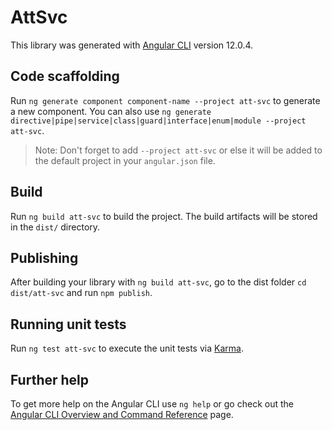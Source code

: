 # AttSvc

This library was generated with [Angular CLI](https://github.com/angular/angular-cli) version 12.0.4.

## Code scaffolding

Run `ng generate component component-name --project att-svc` to generate a new component. You can also use `ng generate directive|pipe|service|class|guard|interface|enum|module --project att-svc`.
> Note: Don't forget to add `--project att-svc` or else it will be added to the default project in your `angular.json` file. 

## Build

Run `ng build att-svc` to build the project. The build artifacts will be stored in the `dist/` directory.

## Publishing

After building your library with `ng build att-svc`, go to the dist folder `cd dist/att-svc` and run `npm publish`.

## Running unit tests

Run `ng test att-svc` to execute the unit tests via [Karma](https://karma-runner.github.io).

## Further help

To get more help on the Angular CLI use `ng help` or go check out the [Angular CLI Overview and Command Reference](https://angular.io/cli) page.
